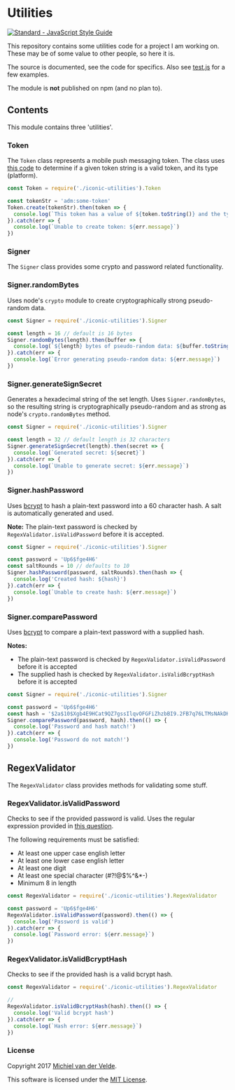 # Utilities

[![Standard - JavaScript Style Guide](https://img.shields.io/badge/code%20style-standard-brightgreen.svg)](http://standardjs.com/)

This repository contains some utilities code for a project I am working on. These
may be of some value to other people, so here it is.

The source is documented, see the code for specifics. Also see [test.js](test.js) for a few examples.

The module is **not** published on npm (and no plan to).

## Contents

This module contains three 'utilities'.

### Token

The `Token` class represents a mobile push messaging token. The class uses [this code](https://github.com/appfeel/node-pushnotifications/blob/master/src/push-notifications.js)
to determine if a given token string is a valid token, and its type (platform).

```js
const Token = require('./iconic-utilities').Token

const tokenStr = 'adm:some-token'
Token.create(tokenStr).then(token => {
  console.log(`This token has a value of ${token.toString()} and the type (platform) is ${token.type}`)
}).catch(err => {
  console.log(`Unable to create token: ${err.message}`)
})
```

### Signer

The `Signer` class provides some crypto and password related functionality.

### Signer.randomBytes

Uses node's `crypto` module to create cryptographically strong pseudo-random data.

```js
const Signer = require('./iconic-utilities').Signer

const length = 16 // default is 16 bytes
Signer.randomBytes(length).then(buffer => {
  console.log(`${length} bytes of pseudo-random data: ${buffer.toString('hex')}`)
}).catch(err => {
  console.log(`Error generating pseudo-random data: ${err.message}`)
})
```

### Signer.generateSignSecret

Generates a hexadecimal string of the set length. Uses `Signer.randomBytes`, so
the resulting string is cryptographically pseudo-random and as strong as node's
`crypto.randomBytes` method.

```js
const Signer = require('./iconic-utilities').Signer

const length = 32 // default length is 32 characters
Signer.generateSignSecret(length).then(secret => {
  console.log(`Generated secret: ${secret}`)
}).catch(err => {
  console.log(`Unable to generate secret: ${err.message}`)
})
```

### Signer.hashPassword

Uses [bcrypt](https://github.com/kelektiv/node.bcrypt.js) to hash a plain-text password
into a 60 character hash. A salt is automatically generated and used.

**Note:** The plain-text password is checked by `RegexValidator.isValidPassword` before it is
accepted.

```js
const Signer = require('./iconic-utilities').Signer

const password = 'Up6$fge4H6'
const saltRounds = 10 // defaults to 10
Signer.hashPassword(password, saltRounds).then(hash => {
  console.log('Created hash: ${hash}')
}).catch(err => {
  console.log(`Unable to create hash: ${err.message}`)
})
```

### Signer.comparePassword

Uses [bcrypt](https://github.com/kelektiv/node.bcrypt.js) to compare a plain-text password with a supplied hash.

**Notes:**
* The plain-text password is checked by `RegexValidator.isValidPassword` before it is accepted
* The supplied hash is checked by `RegexValidator.isValidBcryptHash` before it is accepted

```js
const Signer = require('./iconic-utilities').Signer

const password = 'Up6$fge4H6'
const hash = '$2a$10$Xgb4E9HCat9QZ7gssIlqvOFGFiZhzbBI9.2FB7q76LTMsNAkDKS/0'
Signer.comparePassword(password, hash).then(() => {
  console.log('Password and hash match!')
}).catch(err => {
  console.log('Password do not match!')
})
```

## RegexValidator

The `RegexValidator` class provides methods for validating some stuff.

### RegexValidator.isValidPassword

Checks to see if the provided password is valid.
Uses the regular expression provided in [this question](http://stackoverflow.com/questions/19605150/regex-for-password-must-be-contain-at-least-8-characters-least-1-number-and-bot).

The following requirements must be satisfied:
* At least one upper case english letter
* At least one lower case english letter
* At least one digit
* At least one special character (#?!@$%^&\*-)
* Minimum 8 in length

```js
const RegexValidator = require('./iconic-utilities').RegexValidator

const password = 'Up6$fge4H6'
RegexValidator.isValidPassword(password).then(() => {
  console.log('Password is valid')
}).catch(err => {
  console.log(`Password error: ${err.message}`)
})
```

### RegexValidator.isValidBcryptHash

Checks to see if the provided hash is a valid bcrypt hash.

```js
const RegexValidator = require('./iconic-utilities').RegexValidator

//
RegexValidator.isValidBcryptHash(hash).then(() => {
  console.log('Valid bcrypt hash')
}).catch(err => {
  console.log(`Hash error: ${err.message}`)
})
```

### License

Copyright 2017 [Michiel van der Velde](http://www.michielvdvelde.nl).

This software is licensed under the [MIT License](LICENSE).
